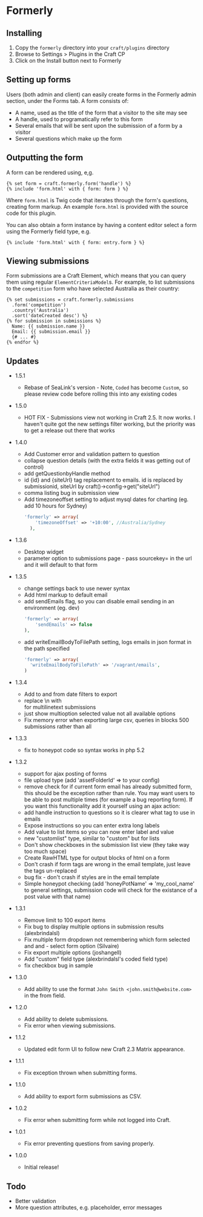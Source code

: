 # Formerly

## Installing

1. Copy the `formerly` directory into your `craft/plugins` directory
2. Browse to Settings > Plugins in the Craft CP
3. Click on the Install button next to Formerly

## Setting up forms

Users (both admin and client) can easily create forms in the Formerly admin
section, under the Forms tab. A form consists of:

* A name, used as the title of the form that a visitor to the site may see
* A handle, used to programatically refer to this form
* Several emails that will be sent upon the submission of a form by a visitor
* Several questions which make up the form

## Outputting the form

A form can be rendered using, e,g.

```twig
{% set form = craft.formerly.form('handle') %}
{% include 'form.html' with { form: form } %}
```

Where `form.html` is Twig code that iterates through the form's questions,
creating form markup. An example  `form.html` is provided with the source code
for this plugin.

You can also obtain a form instance by having a content editor select a form
using the Formerly field type, e.g.

```twig
{% include 'form.html' with { form: entry.form } %}
```

## Viewing submissions

Form submissions are a Craft Element, which means that you can query them using
regular `ElementCriteriaModel`s. For example, to list submissions to the
`competition` form who have selected Australia as their country:

```twig
{% set submissions = craft.formerly.submissions
  .form('competition')
  .country('Australia')
  .sort('dateCreated desc') %}
{% for submission in submissions %}
  Name: {{ submission.name }}
  Email: {{ submission.email }}
  {# ... #}
{% endfor %}
```

## Updates
* 1.5.1
  * Rebase of SeaLink's version - Note, `Coded` has become `Custom`, so please review code before rolling this into any existing codes
* 1.5.0
  * HOT FIX - Submissions view not working in Craft 2.5. It now works. I haven't quite got the new settings filter working, but the priority was to get a release out there that works
* 1.4.0
  * Add Customer error and validation pattern to question
  * collapse question details (with the extra fields it was getting out of control)
  * add getQuestionbyHandle method
  * id {id} and {siteUrl} tag replacement to emails. id is replaced by submissionid, siteUrl by craft()->config->get("siteUrl")
  * comma listing bug in submission view
  * Add timezoneoffset setting to adjust mysql dates for charting (eg. add 10 hours for Sydney)
    ```php
    'formerly' => array(
        'timezoneOffset' => '+10:00', //Australia/Sydney
      ),      
    ```
* 1.3.6
  * Desktop widget
  * parameter option to submissions page - pass sourcekey=<formId> in the url and it will default to that form
* 1.3.5
  * change settings back to use newer syntax
  * Add html markup to default email
  * add sendEmails flag, so you can disable email sending in an environment (eg. dev)
      ```php
      'formerly' => array(
          'sendEmails' => false
      ),      
      ```
  * add writeEmailBodyToFilePath setting, logs emails in json format in the path specified
      ```php
      'formerly' => array(
        'writeEmailBodyToFilePath' => '/vagrant/emails',
      )
      ```
* 1.3.4
  * Add to and from date filters to export
  * replace \n with <br> for multilinetext submissions
  * just show multioption selected value not all available options
  * Fix memory error when exporting large csv, queries in blocks 500 submissions rather than all
* 1.3.3
  * fix to honeypot code so syntax works in php 5.2
* 1.3.2
  * support for ajax posting of forms
  * file upload type (add 'assetFolderId' => <id of asset folder to store files> to your config)
  * remove check for if current form email has already submitted form, this should be the exception rather than rule. You may want users to be able to post multiple times (for example a bug reporting form). If you want this functionality add it yourself using an ajax action:
  * add handle instruction to questions so it is clearer what tag to use in emails
  * Expose instructions so you can enter extra long labels
  * Add value to list items so you can now enter label and value
  * new "customlist" type, similar to "custom" but for lists
  * Don't show checkboxes in the submission list view (they take way too much space)
  * Create RawHTML type for output blocks of html on a form
  * Don't crash if form tags are wrong in the email template, just leave the tags un-replaced
  * bug fix - don't crash if styles are in the email template
  * Simple honeypot checking (add 'honeyPotName' => 'my_cool_name' to general settings, submission code will check for the existance of a post value with that name)

* 1.3.1
  * Remove limit to 100 export items
  * Fix bug to display multiple options in submission results (alexbrindalsl)
  * Fix multiple form dropdown not remembering which form selected and and - select form option (Silvaire)
  * Fix export multiple options (joshangell)
  * Add "custom" field type (alexbrindalsl's coded field type)
  * fix checkbox bug in sample
* 1.3.0
    * Add ability to use the format `John Smith <john.smith@website.com>` in the
    from field.
* 1.2.0
	* Add ability to delete submissions.
	* Fix error when viewing submissions.
* 1.1.2
	* Updated edit form UI to follow new Craft 2.3 Matrix appearance.
* 1.1.1
	* Fix exception thrown when submitting forms.
* 1.1.0
	* Add ability to export form submissions as CSV.
* 1.0.2
	* Fix error when submitting form while not logged into Craft.
* 1.0.1
	* Fix error preventing questions from saving properly.
* 1.0.0
	* Initial release!

## Todo

* Better validation
* More question attributes, e.g. placeholder, error messages
